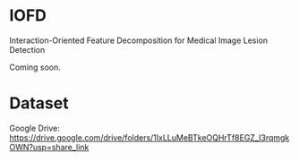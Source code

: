 # IOFD
Interaction-Oriented Feature Decomposition for Medical Image Lesion Detection


Coming soon.


# Dataset
Google Drive: https://drive.google.com/drive/folders/1IxLLuMeBTkeOQHrTf8EGZ_I3rqmgkOWN?usp=share_link
